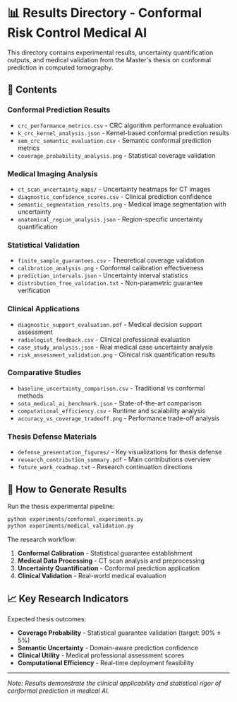 # 📊 Results Directory - Conformal Risk Control Medical AI

This directory contains experimental results, uncertainty quantification outputs, and medical validation from the Master's thesis on conformal prediction in computed tomography.

## 📁 Contents

### **Conformal Prediction Results**
- `crc_performance_metrics.csv` - CRC algorithm performance evaluation
- `k_crc_kernel_analysis.json` - Kernel-based conformal prediction results
- `sem_crc_semantic_evaluation.csv` - Semantic conformal prediction metrics
- `coverage_probability_analysis.png` - Statistical coverage validation

### **Medical Imaging Analysis**
- `ct_scan_uncertainty_maps/` - Uncertainty heatmaps for CT images
- `diagnostic_confidence_scores.csv` - Clinical prediction confidence
- `semantic_segmentation_results.png` - Medical image segmentation with uncertainty
- `anatomical_region_analysis.json` - Region-specific uncertainty quantification

### **Statistical Validation**
- `finite_sample_guarantees.csv` - Theoretical coverage validation
- `calibration_analysis.png` - Conformal calibration effectiveness
- `prediction_intervals.json` - Uncertainty interval statistics
- `distribution_free_validation.txt` - Non-parametric guarantee verification

### **Clinical Applications**
- `diagnostic_support_evaluation.pdf` - Medical decision support assessment
- `radiologist_feedback.csv` - Clinical professional evaluation
- `case_study_analysis.json` - Real medical case uncertainty analysis
- `risk_assessment_validation.png` - Clinical risk quantification results

### **Comparative Studies**
- `baseline_uncertainty_comparison.csv` - Traditional vs conformal methods
- `sota_medical_ai_benchmark.json` - State-of-the-art comparison
- `computational_efficiency.csv` - Runtime and scalability analysis
- `accuracy_vs_coverage_tradeoff.png` - Performance trade-off analysis

### **Thesis Defense Materials**
- `defense_presentation_figures/` - Key visualizations for thesis defense
- `research_contribution_summary.pdf` - Main contributions overview
- `future_work_roadmap.txt` - Research continuation directions

## 🎯 How to Generate Results

Run the thesis experimental pipeline:
```bash
python experiments/conformal_experiments.py
python experiments/medical_validation.py
```

The research workflow:
1. **Conformal Calibration** - Statistical guarantee establishment
2. **Medical Data Processing** - CT scan analysis and preprocessing
3. **Uncertainty Quantification** - Conformal prediction application
4. **Clinical Validation** - Real-world medical evaluation

## 📈 Key Research Indicators

Expected thesis outcomes:
- **Coverage Probability** - Statistical guarantee validation (target: 90% ± 5%)
- **Semantic Uncertainty** - Domain-aware prediction confidence
- **Clinical Utility** - Medical professional assessment scores
- **Computational Efficiency** - Real-time deployment feasibility

---

*Note: Results demonstrate the clinical applicability and statistical rigor of conformal prediction in medical AI.*
